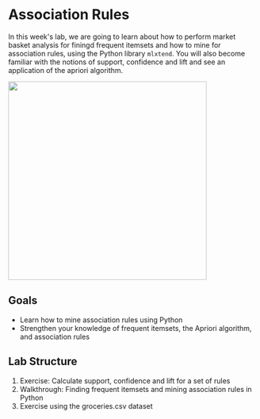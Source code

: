 # Association Rules

In this week's lab, we are going to learn about how to perform market basket analysis for finingd frequent itemsets and how to mine for association rules, using the Python library `mlxtend`. You will also become familiar with the notions of support, confidence and lift and see an application of the apriori algorithm.

<img src='https://dmcommunity.files.wordpress.com/2019/06/associationrules.jpg' width="400">

## Goals

* Learn how to mine association rules using Python
* Strengthen your knowledge of frequent itemsets, the Apriori algorithm, and association rules

## Lab Structure

1. Exercise: Calculate support, confidence and lift for a set of rules
2. Walkthrough: Finding frequent itemsets and mining association rules in Python
3. Exercise using the groceries.csv dataset
